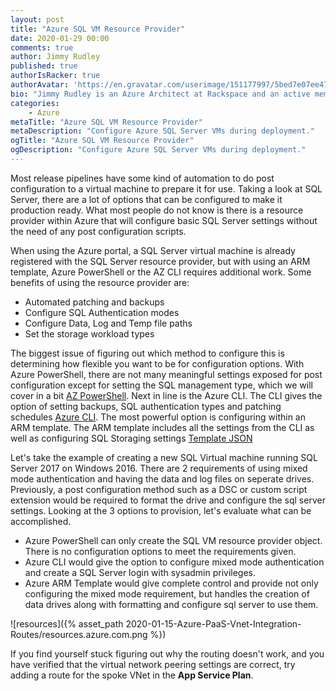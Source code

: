 ```yaml
---
layout: post
title: "Azure SQL VM Resource Provider"
date: 2020-01-29 00:00
comments: true
author: Jimmy Rudley
published: true
authorIsRacker: true
authorAvatar: 'https://en.gravatar.com/userimage/151177997/5bed7e07ee47533cbd34b951d463bcb7.jpg'
bio: "Jimmy Rudley is an Azure Architect at Rackspace and an active member of the Azure community. He focuses on solving large and complex architecture and automation problems within Azure."
categories:
    - Azure
metaTitle: "Azure SQL VM Resource Provider"
metaDescription: "Configure Azure SQL Server VMs during deployment."
ogTitle: "Azure SQL VM Resource Provider"
ogDescription: "Configure Azure SQL Server VMs during deployment."
---
```


Most release pipelines have some kind of automation to do post configuration to a virtual machine to prepare it for use. Taking a look at SQL Server, there are a lot of options that can be configured to make it production ready. What most people do not know is there is a resource provider within Azure that will configure basic SQL Server settings without the need of any post configuration scripts.

<!-- more -->

When using the Azure portal, a SQL Server virtual machine is already registered with the SQL Server resource provider, but with using an ARM template, Azure PowerShell or the AZ CLI requires additional work. Some benefits of using the resource provider are:

-  Automated patching and backups
-  Configure SQL Authentication modes
-  Configure Data, Log and Temp file paths
-  Set the storage workload types

The biggest issue of figuring out which method to configure this is determining how flexible you want to be for configuration options. With Azure PowerShell, there are not many meaningful settings exposed for post configuration except for setting the SQL management type, which we will cover in a bit [AZ PowerShell](https://docs.microsoft.com/en-us/powershell/module/az.sqlvirtualmachine/new-azsqlvm?view=azps-3.3.0). Next in line is the Azure CLI. The CLI gives the option of setting backups, SQL authentication types and patching schedules [Azure CLI](https://docs.microsoft.com/en-us/cli/azure/sql/vm?view=azure-cli-latest). The most powerful option is configuring within an ARM template. The ARM template includes all the settings from the CLI as well as configuring SQL Storaging settings [Template JSON](https://docs.microsoft.com/en-us/azure/templates/microsoft.sqlvirtualmachine/2017-03-01-preview/sqlvirtualmachines#)

Let's take the example of creating a new SQL Virtual machine running SQL Server 2017 on Windows 2016. There are 2 requirements of using mixed mode authentication and having the data and log files on seperate drives. Previously, a post configuration method such as a DSC or custom script extension would be required to format the drive and configure the sql server settings. Looking at the 3 options to provision, let's evaluate what can be accomplished.

-  Azure PowerShell can only create the SQL VM resource provider object. There is no configuration options to meet the requirements given.
-  Azure CLI would give the option to configure mixed mode authentication and create a SQL Server login with sysadmin privileges.
-  Azure ARM Template would give complete control and provide not only configuring the mixed mode requirement, but handles the creation of data drives along with formatting and configure sql server to use them.

![resources]({% asset_path 2020-01-15-Azure-PaaS-Vnet-Integration-Routes/resources.azure.com.png %})

If you find yourself stuck figuring out why the routing doesn't work, and you have verified that the virtual 
network peering settings are correct, try adding a route for the spoke VNet in the **App Service Plan**.
